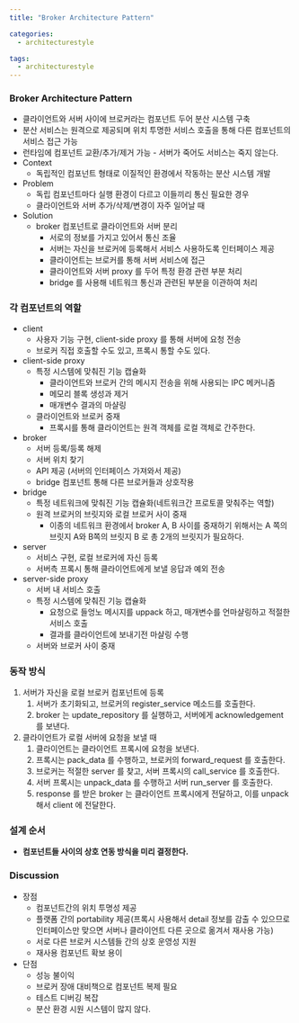 ```yaml
---
title: "Broker Architecture Pattern"

categories:
  - architecturestyle

tags:
  - architecturestyle
---
```


### Broker Architecture Pattern
- 클라이언트와 서버 사이에 브로커라는 컴포넌트 두어 분산 시스템 구축 
- 분산 서비스는 원격으로 제공되며 위치 투명한 서비스 호출을 통해 다른 컴포넌트의 서비스 접근 가능
- 런타임에 컴포넌트 교환/추가/제거 가능 - 서버가 죽어도 서비스는 죽지 않는다.
- Context
  - 독립적인 컴포넌트 형태로 이질적인 환경에서 작동하는 분산 시스템 개발
- Problem
  - 독립 컴포넌트마다 실행 환경이 다르고 이들끼리 통신 필요한 경우
  - 클라이언트와 서버 추가/삭제/변경이 자주 일어날 때
- Solution
  - broker 컴포넌트로 클라이언트와 서버 분리
    - 서로의 정보를 가지고 있어서 통신 조율
    - 서버는 자신을 브로커에 등록해서 서비스 사용하도록 인터페이스 제공
    - 클라이언트는 브로커를 통해 서버 서비스에 접근
    - 클라이언트와 서버 proxy 를 두어 특정 환경 관련 부분 처리
    - bridge 를 사용해 네트워크 통신과 관련된 부분을 이관하여 처리


### 각 컴포넌트의 역할
- client
  - 사용자 기능 구현, client-side proxy 를 통해 서버에 요청 전송
  - 브로커 직접 호출할 수도 있고, 프록시 통할 수도 있다.
- client-side proxy
  - 특정 시스템에 맞춰진 기능 캡슐화
    - 클라이언트와 브로커 간의 메시지 전송을 위해 사용되는 IPC 메커니즘
    - 메모리 블록 생성과 제거
    - 매개변수 결과의 마샬링
  - 클라이언트와 브로커 중재
    - 프록시를 통해 클라이언트는 원격 객체를 로컬 객체로 간주한다.
- broker
  - 서버 등록/등록 해제
  - 서버 위치 찾기
  - API 제공 (서버의 인터페이스 가져와서 제공)
  - bridge 컴포넌트 통해 다른 브로커들과 상호작용
- bridge
  - 특정 네트워크에 맞춰진 기능 캡슐화(네트워크간 프로토콜 맞춰주는 역할)
  - 원격 브로커의 브릿지와 로컬 브로커 사이 중재
    - 이종의 네트워크 환경에서 broker A, B 사이를 중재하기 위해서는 A 쪽의 브릿지 A와 B쪽의 브릿지 B 로 총 2개의 브릿지가 필요하다.
- server
  - 서비스 구현, 로컬 브로커에 자신 등록
  - 서버측 프록시 통해 클라이언트에게 보낼 응답과 예외 전송
- server-side proxy
  - 서버 내 서비스 호출
  - 특정 시스템에 맞춰진 기능 캡슐화
    - 요청으로 들엉노 메시지를 uppack 하고, 매개변수를 언마샬링하고 적절한 서비스 호출
    - 결과를 클라이언트에 보내기전 마샬링 수행
  - 서버와 브로커 사이 중재
    


### 동작 방식
1. 서버가 자신을 로컬 브로커 컴포넌트에 등록
   1. 서버가 초기화되고, 브로커의 register_service 메소드를 호출한다.
   2. broker 는 update_repository 를 실행하고, 서버에게 acknowledgement 를 보낸다.
2. 클라이언트가 로컬 서버에 요청을 보낼 때
   1. 클라이언트는 클라이언트 프록시에 요청을 보낸다.
   2. 프록시는 pack_data 를 수행하고, 브로커의 forward_request 를 호출한다.
   3. 브로커는 적절한 server 를 찾고, 서버 프록시의 call_service 를 호출한다.
   4. 서버 프록시는 unpack_data 를 수행하고 서버 run_server 를 호출한다.
   5. response 를 받은 broker 는 클라이언트 프록시에게 전달하고, 이를 unpack 해서 client 에 전달한다.

### 설계 순서
- **컴포넌트들 사이의 상호 연동 방식을 미리 결정한다.**


### Discussion
- 장점
  - 컴포넌트간의 위치 투명성 제공
  - 플랫폼 간의 portability 제공(프록시 사용해서 detail 정보를 감출 수 있으므로 인터페이스만 맞으면 서버나 클라이언트 다른 곳으로 옮겨서 재사용 가능)
  - 서로 다른 브로커 시스템들 간의 상호 운영성 지원
  - 재사용 컴포넌트 확보 용이
- 단점
  - 성능 불이익
  - 브로커 장애 대비책으로 컴포넌트 복제 필요 
  - 테스트 디버깅 복잡
  - 분산 환경 시원 시스템이 많지 않다.
